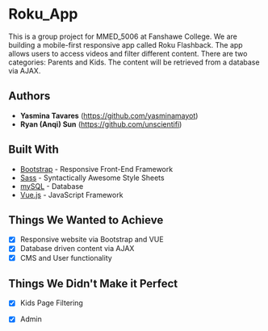 # Roku_App
This is a group project for MMED_5006 at Fanshawe College. We are building a mobile-first responsive app called Roku Flashback. The app allows users to access videos and filter different content. There are two categories: Parents and Kids. The content will be retrieved from a database via AJAX.

## Authors
* **Yasmina Tavares** (https://github.com/yasminamayot)
* **Ryan (Anqi) Sun** (https://github.com/unscientifi)


## Built With
* [Bootstrap](https://getbootstrap.com) - Responsive Front-End Framework
* [Sass](https://sass-lang.com/ "Sass") - Syntactically Awesome Style Sheets
* [mySQL](https://mysql.com") - Database
* [Vue.js](https://vuejs.org) - JavaScript Framework


## Things We Wanted to Achieve
- [x] Responsive website via Bootstrap and VUE
- [x] Database driven content via AJAX
- [x] CMS and User functionality

## Things We Didn't Make it Perfect
- [x] Kids Page Filtering
- [x] Admin

